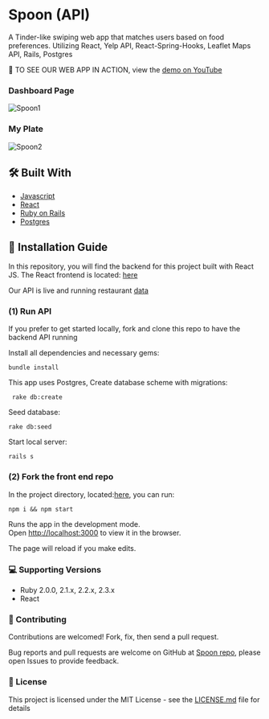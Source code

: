 # Spoon (API)

A Tinder-like swiping web app that matches users based on food preferences. Utilizing React, Yelp API, React-Spring-Hooks, Leaflet Maps API, Rails, Postgres

📌 TO SEE OUR WEB APP IN ACTION, view the [demo on YouTube](https://www.youtube.com/watch?v=OA4ye_u4Gfc)

### Dashboard Page
![Spoon1](https://raw.githubusercontent.com/diaaanek/SPOON_Client/master/public/spoon11.png)

### My Plate
![Spoon2](https://raw.githubusercontent.com/diaaanek/SPOON_Client/master/public/myplate.png)

## 🛠 Built With
* [Javascript](https://www.javascript.com/) 
* [React](https://reactjs.org/)
* [Ruby on Rails](https://rubyonrails.org/)
* [Postgres](https://www.sqlite.org/) 

## 📑 Installation Guide

In this repository, you will find the  backend for this project built with React JS. 
The React frontend is located: [here](https://github.com/diaaanek/SPOON_Client)

Our API is live and running restaurant [data](https://spoon-server.herokuapp.com/api/v1/restaurants)

### (1) Run API

If you prefer to get started locally, fork and clone this repo to have the backend API running

Install all dependencies and necessary gems:

`bundle install `

This app uses Postgres, Create database scheme with migrations:

 ` rake db:create`

Seed database:

` rake db:seed `

Start local server:

 ` rails s `


### (2) Fork the front end repo

In the project directory, located:[here](https://github.com/diaaanek/SPOON_Client), you can run:

  `npm i && npm start`

Runs the app in the development mode.<br>
Open [http://localhost:3000](http://localhost:3000) to view it in the browser.

The page will reload if you make edits.<br>


### 💻 Supporting Versions
- Ruby 2.0.0, 2.1.x, 2.2.x, 2.3.x
- React 

### 🤩 Contributing

Contributions are welcomed!  Fork, fix, then send a pull request.

Bug reports and pull requests are welcome on GitHub at [Spoon repo](https://github.com/diaaanek/SPOON_client), please open Issues to provide feedback.


### 📗 License

This project is licensed under the MIT License - see the [LICENSE.md](LICENSE.md) file for details
